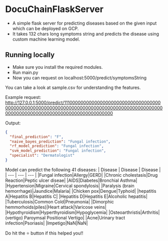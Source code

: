 # DocuChainFlaskServer

- A simple flask server for predicting diseases based on the given input which can be deployed on GCP.
- It takes 132 chars long symptoms string and predicts the disease using custom machine learning model.

## Running locally

- Make sure you install the required modules.
- Run main.py
- Now you can request on localhost:5000/predict/symptomsString

You can take a look at sample.csv for understanding the features.

Example request:
http://127.0.0.1:5000/predict/111000000000000000000000000000000000000000000000000000000000000000000000000000000000000000000000000000000000000000000000000000000000


Output:
```json
{
  "final_prediction": "F",
  "naive_bayes_prediction": "Fungal infection",
  "rf_model_prediction": "Fungal infection",
  "svm_model_prediction": "Fungal infection",
  "specialist": "Dermatologist"
}
```


Model can predict the following 41 diseases:
| Disease | Disease | Disease |
| --- | --- | --- |
|Fungal infection|Allergy|GERD|
|Chronic cholestasis|Drug Reaction|Peptic ulcer diseae|
|AIDS|Diabetes|Bronchial Asthma|
|Hypertension|Migraine|Cervical spondylosis|
|Paralysis (brain hemorrhage)|Jaundice|Malaria|
|Chicken pox|Dengue|Typhoid|
|hepatitis A|Hepatitis B|Hepatitis C|
|Hepatitis D|Hepatitis E|Alcoholic hepatitis|
|Tuberculosis|Common Cold|Pneumonia|
|Dimorphic hemmorhoids(piles)|Heart attack|Varicose veins|
|Hypothyroidism|Hyperthyroidism|Hypoglycemia|
|Osteoarthristis|Arthritis|(vertigo) Paroymsal  Positional Vertigo|
|Acne|Urinary tract infection|Psoriasis|
|Impetigo|NaN|NaN|


Do hit the ⭐ button if this helped you!!
